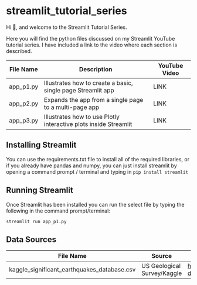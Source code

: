 # streamlit_tutorial_series
Hi :wave:, and welcome to the Streamlit Tutorial Series.

Here you will find the python files discussed on my Streamlit YouTube tutorial series. I have included a link to the video where each section is described.



| File Name | Description                                                      | YouTube Video |
|-----------|------------------------------------------------------------------|---------------|
| app_p1.py | Illustrates how to create a basic, single page Streamlit app     | LINK          |
| app_p2.py | Expands the app from a single page to a multi-page app           | LINK          |
| app_p3.py | Illustrates how to use Plotly interactive plots inside Streamlit | LINK          |

## Installing Streamlit
You can use the requirements.txt file to install all of the required libraries, or if you already have pandas and numpy, you can just install streamlit by opening a command prompt / terminal and typing in `pip install streamlit`

## Running Streamlit
Once Streamlit has been installed you can run the select file by typing the following in the command prompt/terminal:

`streamlit run app_p1.py`

## Data Sources
| File Name                                   | Source                      | Source Link                                              |
|---------------------------------------------|-----------------------------|----------------------------------------------------------|
| kaggle_significant_earthquakes_database.csv | US Geological Survey/Kaggle | https://www.kaggle.com/datasets/usgs/earthquake-database |
